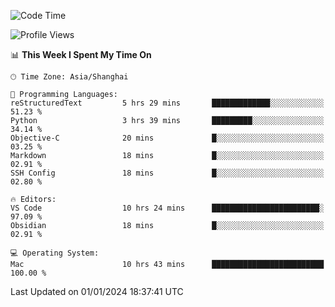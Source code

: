 <!--START_SECTION:waka-->
![Code Time](http://img.shields.io/badge/Code%20Time-297%20hrs%2021%20mins-blue)

![Profile Views](http://img.shields.io/badge/Profile%20Views-2-blue)

📊 **This Week I Spent My Time On** 

```text
🕑︎ Time Zone: Asia/Shanghai

💬 Programming Languages: 
reStructuredText         5 hrs 29 mins       █████████████░░░░░░░░░░░░   51.23 % 
Python                   3 hrs 39 mins       █████████░░░░░░░░░░░░░░░░   34.14 % 
Objective-C              20 mins             █░░░░░░░░░░░░░░░░░░░░░░░░   03.25 % 
Markdown                 18 mins             █░░░░░░░░░░░░░░░░░░░░░░░░   02.91 % 
SSH Config               18 mins             █░░░░░░░░░░░░░░░░░░░░░░░░   02.80 % 

🔥 Editors: 
VS Code                  10 hrs 24 mins      ████████████████████████░   97.09 % 
Obsidian                 18 mins             █░░░░░░░░░░░░░░░░░░░░░░░░   02.91 % 

💻 Operating System: 
Mac                      10 hrs 43 mins      █████████████████████████   100.00 % 
```


 Last Updated on 01/01/2024 18:37:41 UTC
<!--END_SECTION:waka-->